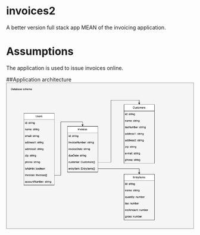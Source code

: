 # invoices2
A better version full stack app MEAN of the invoicing application.

# Assumptions
The application is used to issue invoices online. 


##Application architecture
![Database schema](https://github.com/terabajt/invoices2/blob/main/Efaktury24.database.png)
